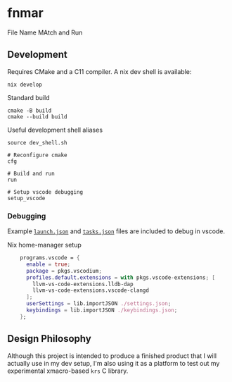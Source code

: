 # fnmar

File Name MAtch and Run

## Development

Requires CMake and a C11 compiler. A nix dev shell is available:
```
nix develop
```

Standard build
```
cmake -B build
cmake --build build
```

Useful development shell aliases
```
source dev_shell.sh

# Reconfigure cmake
cfg

# Build and run
run

# Setup vscode debugging
setup_vscode
```

### Debugging

Example [`launch.json`](dev/vscode/launch.json) and 
[`tasks.json`](dev/vscode/tasks.json) files are included to debug in vscode.

Nix home-manager setup
```nix
    programs.vscode = {
      enable = true;
      package = pkgs.vscodium;
      profiles.default.extensions = with pkgs.vscode-extensions; [
        llvm-vs-code-extensions.lldb-dap
        llvm-vs-code-extensions.vscode-clangd
      ];
      userSettings = lib.importJSON ./settings.json;
      keybindings = lib.importJSON ./keybindings.json;
    };
```

## Design Philosophy

Although this project is intended to produce a finished product that I will
actually use in my dev setup, I'm also using it as a platform to test out my
experimental xmacro-based `krs` C library.
